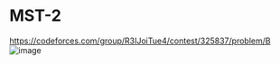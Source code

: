 # MST-2
https://codeforces.com/group/R3IJoiTue4/contest/325837/problem/B
![image](https://github.com/OrlovAlexey/Olympiad-programming/assets/33424589/802a8def-7598-468a-84b4-ab6e1f293a92)
